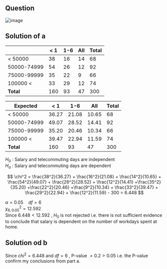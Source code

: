 ## Question

![image](https://github.com/user-attachments/assets/283e6fdd-797e-46d8-ac53-d8a5ee733362)

## Solution of a

|             | < 1  | 1-6 | All | Total |
|-------------|------|-----|-----|-------|
| < 50000     | 38   | 16  | 14  | 68    |
| 50000-74999 | 54   | 26  | 12  | 92    |
| 75000-99999 | 35   | 22  | 9   | 66    |
| 100000 <    | 33   | 29  | 12  | 74    |
| **Total**   | 160  | 93  | 47  | 300   |

| Expected    | < 1   |  1-6  |  All  | Total |
|-------------|-------|-------|-------|-------|
| < 50000     | 36.27 | 21.08 | 10.65 | 68    |
| 50000-74999 | 49.07 | 28.52 | 14.41 | 92    |
| 75000-99999 | 35.20 | 20.46 | 10.34 | 66    |
| 100000 <    | 39.47 | 22.94 | 11.59 | 74    |
| **Total**   | 160   | 93    | 47    | 300   |

$H_0$ : Salary and telecommuting days are independent  
$H_a$ : Salary and telecommuting days are dependent

$$
\chi^2 = \frac{38^2}{36.27} + \frac{16^2}{21.08} + \frac{14^2}{10.65} + \frac{54^2}{49.07} + \frac{26^2}{28.52} + \frac{12^2}{14.41} +\frac{35^2}{35.20} +\frac{22^2}{20.46} +\frac{9^2}{10.34} + \frac{33^2}{39.47} + \frac{29^2}{22.94} + \frac{12^2}{11.59} - 300 = 6.448
$$

$\alpha = 0.05 \quad df = 6$  
$\chi^2_{6, 0.05} = 12.592$  
Since $6.448 < 12.592$ , $H_0$ is not rejected i.e. there is not sufficient evidence to conclude that salary is dependent on the number of workdays spent at home.

## Solution od b

Since $chi^2 = 6.448$ and $df = 6$ , P-value $> 0.2 > 0.05$ i.e. the P-value confirm my conclusions from part a.

